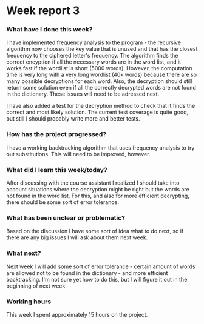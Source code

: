# Week report 3

### What have I done this week?
I have implemented frequency analysis to the program - the recursive algorithm now chooses the key value that is unused and that has the closest frequency to the ciphered letter's frequency. The algorithm finds the correct encyption if all the necessary words are in the word list, and it works fast if the wordlist is short (5000 words). However, the computation time is very long with a very long wordlist (40k words) because there are so many possible decryptions for each word. Also, the decryption should still return some solution even if all the correctly decrypted words are not found in the dictionary. These issues will need to be adressed next.

I have also added a test for the decryption method to check that it finds the correct and most likely solution. The current test coverage is quite good, but still I should propably write more and better tests.

### How has the project progressed?
I have a working backtracking algorithm that uses frequency analysis to try out substitutions. This will need to be improved, however.

### What did I learn this week/today?
After discussing with the course assistant I realized I should take into account situations where the decryption might be right but the words are not found in the word list. For this, and also for more efficient decrypting, there should be some sort of error tolerance.

### What has been unclear or problematic?
Based on the discussion I have some sort of idea what to do next, so if there are any big issues I will ask about them next week.

### What next?
Next week I will add some sort of error tolerance - certain amount of words are allowed not to be found in the dictionary - and more efficient backtracking. I'm not sure yet how to do this, but I will figure it out in the beginning of next week.

### Working hours
This week I spent approximately 15 hours on the project.
